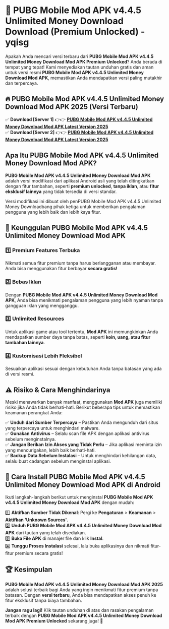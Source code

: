 # 🎯 PUBG Mobile Mod APK v4.4.5 Unlimited Money Download  Download (Premium Unlocked) -  yqisg

Apakah Anda mencari versi terbaru dari **PUBG Mobile Mod APK v4.4.5 Unlimited Money Download Mod APK Premium Unlocked**? Anda berada di tempat yang tepat! Kami menyediakan tautan unduhan gratis dan aman untuk versi resmi **PUBG Mobile Mod APK v4.4.5 Unlimited Money Download Mod APK**, memastikan Anda mendapatkan versi paling mutakhir dan terpercaya.

## 🔥 PUBG Mobile Mod APK v4.4.5 Unlimited Money Download Mod APK 2025 (Versi Terbaru)

✅ **Download [Server 1]** 👉👉 [**PUBG Mobile Mod APK v4.4.5 Unlimited Money Download Mod APK Latest Version 2025**](https://momento.my/?title=PUBG_Mobile_Mod_APK_v4.4.5_Unlimited_Money_Download)  
✅ **Download [Server 2]** 👉👉 [**PUBG Mobile Mod APK v4.4.5 Unlimited Money Download Mod APK Latest Version 2025**](https://momento.my/?title=PUBG_Mobile_Mod_APK_v4.4.5_Unlimited_Money_Download)  

## Apa Itu PUBG Mobile Mod APK v4.4.5 Unlimited Money Download Mod APK?

**PUBG Mobile Mod APK v4.4.5 Unlimited Money Download Mod APK** adalah versi modifikasi dari aplikasi Android asli yang telah ditingkatkan dengan fitur tambahan, seperti **premium unlocked**, **tanpa iklan**, atau **fitur eksklusif lainnya** yang tidak tersedia di versi standar.

Versi modifikasi ini dibuat oleh penPUBG Mobile Mod APK v4.4.5 Unlimited Money Downloadbang pihak ketiga untuk memberikan pengalaman pengguna yang lebih baik dan lebih kaya fitur.

## 🎯 Keunggulan PUBG Mobile Mod APK v4.4.5 Unlimited Money Download Mod APK

### 1️⃣ Premium Features Terbuka
Nikmati semua fitur premium tanpa harus berlangganan atau membayar. Anda bisa menggunakan fitur berbayar **secara gratis!**

### 2️⃣ Bebas Iklan
Dengan **PUBG Mobile Mod APK v4.4.5 Unlimited Money Download Mod APK**, Anda bisa menikmati pengalaman pengguna yang lebih nyaman tanpa gangguan iklan yang mengganggu.

### 3️⃣ Unlimited Resources
Untuk aplikasi game atau tool tertentu, **Mod APK** ini memungkinkan Anda mendapatkan sumber daya tanpa batas, seperti **koin, uang, atau fitur tambahan lainnya**.

### 4️⃣ Kustomisasi Lebih Fleksibel
Sesuaikan aplikasi sesuai dengan kebutuhan Anda tanpa batasan yang ada di versi resmi.

## ⚠️ Risiko & Cara Menghindarinya

Meski menawarkan banyak manfaat, menggunakan **Mod APK** juga memiliki risiko jika Anda tidak berhati-hati. Berikut beberapa tips untuk memastikan keamanan perangkat Anda:

✅ **Unduh dari Sumber Terpercaya** – Pastikan Anda mengunduh dari situs yang terpercaya untuk menghindari malware.  
✅ **Gunakan Antivirus** – Selalu scan file APK dengan aplikasi antivirus sebelum menginstalnya.  
✅ **Jangan Berikan Izin Akses yang Tidak Perlu** – Jika aplikasi meminta izin yang mencurigakan, lebih baik berhati-hati.  
✅ **Backup Data Sebelum Instalasi** – Untuk menghindari kehilangan data, selalu buat cadangan sebelum menginstal aplikasi.

## 📌 Cara Install PUBG Mobile Mod APK v4.4.5 Unlimited Money Download Mod APK di Android

Ikuti langkah-langkah berikut untuk menginstal **PUBG Mobile Mod APK v4.4.5 Unlimited Money Download Mod APK** dengan mudah:

1️⃣ **Aktifkan Sumber Tidak Dikenal**: Pergi ke **Pengaturan** > **Keamanan** > **Aktifkan 'Unknown Sources'**.  
2️⃣ **Unduh PUBG Mobile Mod APK v4.4.5 Unlimited Money Download Mod APK** dari tautan yang telah disediakan.  
3️⃣ **Buka File APK** di manajer file dan klik **Instal**.  
4️⃣ **Tunggu Proses Instalasi** selesai, lalu buka aplikasinya dan nikmati fitur-fitur premium secara gratis!

## 🏆 Kesimpulan

**PUBG Mobile Mod APK v4.4.5 Unlimited Money Download Mod APK 2025** adalah solusi terbaik bagi Anda yang ingin menikmati fitur premium tanpa batasan. Dengan **versi terbaru**, Anda bisa mendapatkan akses penuh ke fitur eksklusif tanpa biaya tambahan.

**Jangan ragu lagi!** Klik tautan unduhan di atas dan rasakan pengalaman terbaik dengan **PUBG Mobile Mod APK v4.4.5 Unlimited Money Download Mod APK Premium Unlocked** sekarang juga! 🚀
